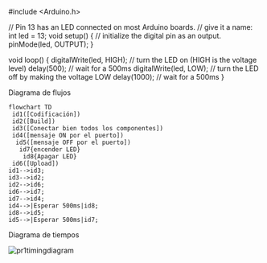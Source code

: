 #include <Arduino.h>


// Pin 13 has an LED connected on most Arduino boards.
// give it a name:
int led = 13;
void setup() {
  // initialize the digital pin as an output.
  pinMode(led, OUTPUT); 
}

void loop() {
 digitalWrite(led, HIGH);   // turn the LED on (HIGH is the voltage level)
  delay(500);               // wait for a 500ms
  digitalWrite(led, LOW);    // turn the LED off by making the voltage LOW
  delay(1000);               // wait for a 500ms
}

Diagrama de flujos
```mermaid
flowchart TD
 id1([Codificación])
 id2([Build])
 id3([Conectar bien todos los componentes])
 id4([mensaje ON por el puerto])
  id5([mensaje OFF por el puerto])
   id7{encender LED}
    id8{Apagar LED}
 id6([Upload])
id1-->id3;
id3-->id2;
id2-->id6;
id6-->id7;
id7-->id4;
id4-->|Esperar 500ms|id8;
id8-->id5;
id5-->|Esperar 500ms|id7;
```

Diagrama de tiempos


![pr1timingdiagram](https://user-images.githubusercontent.com/100204789/160293699-6140ff81-15e0-44b8-9181-d3ed38781bfa.png)
